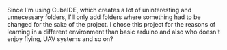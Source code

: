 Since I'm using CubeIDE, which creates a lot of uninteresting and unnecessary folders, I'll only add folders where something had to be changed for the sake of the project. 
I chose this project for the reasons of learning in a different environment than basic arduino and also who doesn't enjoy flying, UAV systems and so on? 
